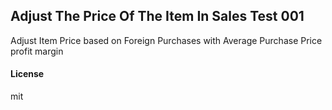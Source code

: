 ## Adjust The Price Of The Item In Sales Test 001

Adjust Item Price based on Foreign Purchases with Average Purchase Price profit margin

#### License

mit